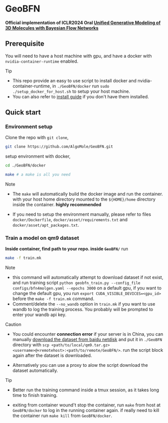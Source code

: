 
# GeoBFN

**Official implementation of **ICLR2024 Oral** [Unified Generative Modeling of 3D Molecules with Bayesian Flow Networks](https://openreview.net/forum?id=NSVtmmzeRB)**

## Prerequisite
You will need to have a host machine with gpu, and have a docker with `nvidia-container-runtime` enabled.

> [!TIP]
> - This repo provide an easy to use script to install docker and nvidia-container-runtime, in `./GeoBFN/docker` run `sudo ./setup_docker_for_host.sh` to setup your host machine.
> - You can also refer to [install guide](https://docs.nvidia.com/datacenter/cloud-native/container-toolkit/latest/install-guide.html) if you don't have them installed.

## Quick start

### Environment setup
Clone the repo with `git clone`,
```bash
git clone https://github.com/AlgoMole/GeoBFN.git
```

setup environment with docker,

```bash
cd ./GeoBFN/docker

make # a make is all you need
```

> [!NOTE]
> - The `make` will automatically build the docker image and run the container. with your host home directory mounted to the `${HOME}/home` directory inside the container. **highly recommended**
> 
> - If you need to setup the environment manually, please refer to files `docker/Dockerfile`, `docker/asset/requirements.txt` and `docker/asset/apt_packages.txt`. 

### Train a model on qm9 dataset

**Inside container, find path to your repo. inside `GeoBFN/`** run


```bash
make -f train.mk
```

> [!NOTE]
> - this command will automatically attempt to download dataset if not exist, and run training script `python geobfn_train.py --config_file configs/bfn4molgen.yaml --epochs 3000` on a default gpu, if you want to change the default gpu, you run `export CUDA_VISIBLE_DEVICES=<gpu_id>` before the `make -f train.mk` command.
> - Comment/delete the `--no_wandb` option in `train.mk` if you want to use wandb to log the training process. You probably will be prompted to enter your wandb api key.

>[!CAUTION]
> - You could encounter **connection error** if your server is in China, you can manually [download the dataset from baidu netdisk](https://pan.baidu.com/s/1EUa58hkPvoYoIiLahbhnaA?pwd=i9wm) and put it in `./GeoBFN` directory with `scp <path/to/local/qm9.tar.gz> <username>@<remotehost>:<path/to/remote/GeoBFN/>`. run the script block again after the dataset is downloaded.
> 
> - Alternatively you can use a proxy to alow the script download the dataset automatically.

> [!TIP]
> - Better run the training command inside a tmux session, as it takes long time to finish training.
> 
> - exiting from container wound't stop the container, run `make` from host at `GeoBFN/docker` to log in the running container again. if really need to kill the container run `make kill` from `GeoBFN/docker`.



